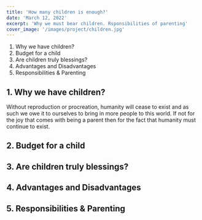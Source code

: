 ```yaml
---
title: 'How many children is enough?'
date: 'March 12, 2022'
excerpt: 'Why we must bear children. Rsponsibilities of parenting'
cover_image: '/images/project/children.jpg'
---
```


1. Why we have children?
2. Budget for a child
3. Are children truly blessings?
4. Advantages and Disadvantages 
5. Responsibilities & Parenting
	
	
## 1. Why we have children?
	
Without reproduction or procreation, humanity will cease to exist and as such we owe it to ourselves to bring in more people to this world. If not for the joy that comes with being a parent then for the fact that humanity must continue to exist.
	
## 2. Budget for a child
## 3. Are children truly blessings?
## 4. Advantages and Disadvantages 
## 5. Responsibilities & Parenting

